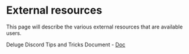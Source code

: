 # External resources

This page will describe the various external resources that are available users. 

Deluge Discord Tips and Tricks Document - [Doc](https://docs.google.com/document/d/19kMPOUQkjPSATEmscG-kO1CfFvc16-h8_Y8BJhICOOo/edit?usp=sharing)